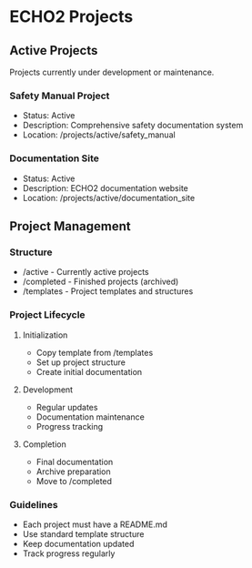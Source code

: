 # ECHO2 Projects

## Active Projects
Projects currently under development or maintenance.

### Safety Manual Project
- Status: Active
- Description: Comprehensive safety documentation system
- Location: /projects/active/safety_manual

### Documentation Site
- Status: Active
- Description: ECHO2 documentation website
- Location: /projects/active/documentation_site

## Project Management

### Structure
- /active     - Currently active projects
- /completed  - Finished projects (archived)
- /templates  - Project templates and structures

### Project Lifecycle
1. Initialization
   - Copy template from /templates
   - Set up project structure
   - Create initial documentation

2. Development
   - Regular updates
   - Documentation maintenance
   - Progress tracking

3. Completion
   - Final documentation
   - Archive preparation
   - Move to /completed

### Guidelines
- Each project must have a README.md
- Use standard template structure
- Keep documentation updated
- Track progress regularly
